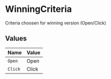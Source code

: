 # WinningCriteria

Criteria choosen for winning version (Open/Click)


## Values

| Name    | Value   |
| ------- | ------- |
| `Open`  | Open    |
| `Click` | Click   |